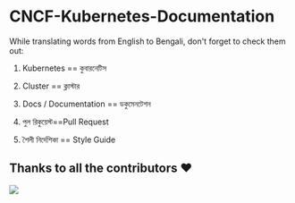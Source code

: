 # CNCF-Kubernetes-Documentation

While translating words from English to Bengali, don't forget to check them out:

1. Kubernetes == কুবারনেটিস

2. Cluster == ক্লাস্টার
3. Docs / Documentation == ডকুমেনটেশন
4. পুল রিকুয়েস্ট==Pull Request
5. শৈলী নির্দেশিকা == Style Guide






## Thanks to all the contributors ❤️
<a href = "https://github.com/BRACU-Tech-Enthusiasts/CNCF-Kubernetes-Documentation/graphs/contributors">
  <img src = "https://contrib.rocks/image?repo=BRACU-Tech-Enthusiasts/CNCF-Kubernetes-Documentation"/>
</a>
